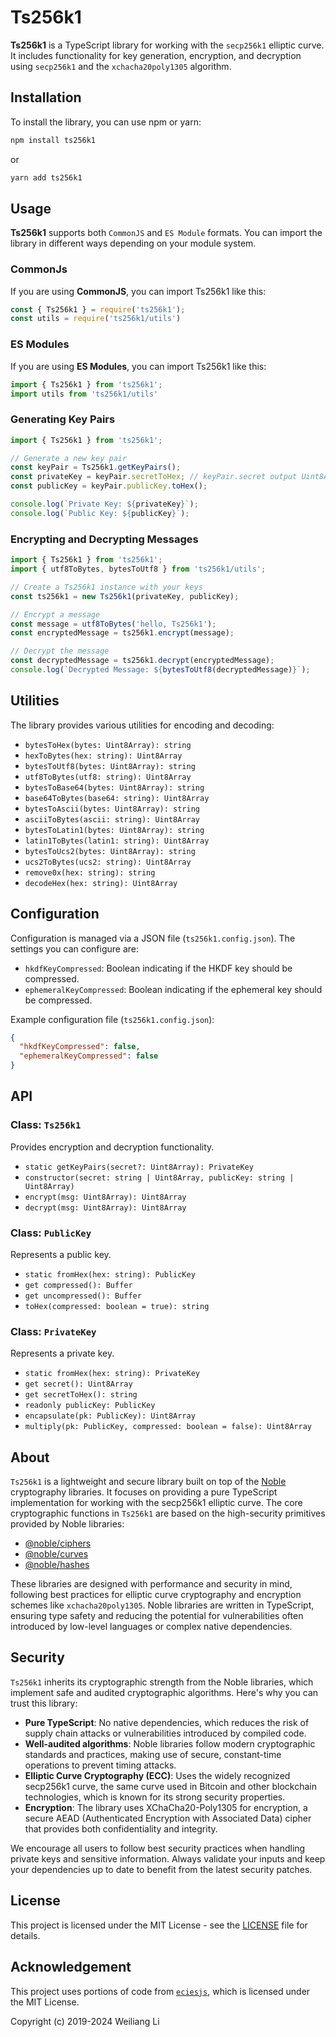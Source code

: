 # Ts256k1

**Ts256k1** is a TypeScript library for working with the `secp256k1` elliptic curve. It includes functionality for key generation, encryption, and decryption using `secp256k1` and the `xchacha20poly1305` algorithm.

## Installation

To install the library, you can use npm or yarn:

```bash
npm install ts256k1
```

or

```bash
yarn add ts256k1
```

## Usage

**Ts256k1** supports both `CommonJS` and `ES Module` formats. You can import the library in different ways depending on your module system.

### CommonJs

If you are using **CommonJS**, you can import Ts256k1 like this:

```javascript
const { Ts256k1 } = require('ts256k1');
const utils = require('ts256k1/utils')
```

### ES Modules

If you are using **ES Modules**, you can import Ts256k1 like this:

```typescript
import { Ts256k1 } from 'ts256k1';
import utils from 'ts256k1/utils'
```

### Generating Key Pairs

```typescript
import { Ts256k1 } from 'ts256k1';

// Generate a new key pair
const keyPair = Ts256k1.getKeyPairs();
const privateKey = keyPair.secretToHex; // keyPair.secret output Uint8Array
const publicKey = keyPair.publicKey.toHex();

console.log(`Private Key: ${privateKey}`);
console.log(`Public Key: ${publicKey}`);
```

### Encrypting and Decrypting Messages

```typescript
import { Ts256k1 } from 'ts256k1';
import { utf8ToBytes, bytesToUtf8 } from 'ts256k1/utils';

// Create a Ts256k1 instance with your keys
const ts256k1 = new Ts256k1(privateKey, publicKey);

// Encrypt a message
const message = utf8ToBytes('hello, Ts256k1');
const encryptedMessage = ts256k1.encrypt(message);

// Decrypt the message
const decryptedMessage = ts256k1.decrypt(encryptedMessage);
console.log(`Decrypted Message: ${bytesToUtf8(decryptedMessage)}`);
```

## Utilities

The library provides various utilities for encoding and decoding:

- `bytesToHex(bytes: Uint8Array): string`
- `hexToBytes(hex: string): Uint8Array`
- `bytesToUtf8(bytes: Uint8Array): string`
- `utf8ToBytes(utf8: string): Uint8Array`
- `bytesToBase64(bytes: Uint8Array): string`
- `base64ToBytes(base64: string): Uint8Array`
- `bytesToAscii(bytes: Uint8Array): string`
- `asciiToBytes(ascii: string): Uint8Array`
- `bytesToLatin1(bytes: Uint8Array): string`
- `latin1ToBytes(latin1: string): Uint8Array`
- `bytesToUcs2(bytes: Uint8Array): string`
- `ucs2ToBytes(ucs2: string): Uint8Array`
- `remove0x(hex: string): string`
- `decodeHex(hex: string): Uint8Array`

## Configuration

Configuration is managed via a JSON file (`ts256k1.config.json`). The settings you can configure are:

- `hkdfKeyCompressed`: Boolean indicating if the HKDF key should be compressed.
- `ephemeralKeyCompressed`: Boolean indicating if the ephemeral key should be compressed.

Example configuration file (`ts256k1.config.json`):

```json
{
  "hkdfKeyCompressed": false,
  "ephemeralKeyCompressed": false
}
```

## API

### Class: `Ts256k1`

Provides encryption and decryption functionality.

- `static getKeyPairs(secret?: Uint8Array): PrivateKey`
- `constructor(secret: string | Uint8Array, publicKey: string | Uint8Array)`
- `encrypt(msg: Uint8Array): Uint8Array`
- `decrypt(msg: Uint8Array): Uint8Array`

### Class: `PublicKey`

Represents a public key.

- `static fromHex(hex: string): PublicKey`
- `get compressed(): Buffer`
- `get uncompressed(): Buffer`
- `toHex(compressed: boolean = true): string`

### Class: `PrivateKey`

Represents a private key.

- `static fromHex(hex: string): PrivateKey`
- `get secret(): Uint8Array`
- `get secretToHex(): string`
- `readonly publicKey: PublicKey`
- `encapsulate(pk: PublicKey): Uint8Array`
- `multiply(pk: PublicKey, compressed: boolean = false): Uint8Array`

## About

`Ts256k1` is a lightweight and secure library built on top of the [Noble](https://github.com/paulmillr/noble) cryptography libraries. It focuses on providing a pure TypeScript implementation for working with the secp256k1 elliptic curve. The core cryptographic functions in `Ts256k1` are based on the high-security primitives provided by Noble libraries:

- [@noble/ciphers](https://github.com/paulmillr/noble-ciphers)
- [@noble/curves](https://github.com/paulmillr/noble-curves)
- [@noble/hashes](https://github.com/paulmillr/noble-hashes)

These libraries are designed with performance and security in mind, following best practices for elliptic curve cryptography and encryption schemes like `xchacha20poly1305`. Noble libraries are written in TypeScript, ensuring type safety and reducing the potential for vulnerabilities often introduced by low-level languages or complex native dependencies.

## Security

`Ts256k1` inherits its cryptographic strength from the Noble libraries, which implement safe and audited cryptographic algorithms. Here's why you can trust this library:

- **Pure TypeScript**: No native dependencies, which reduces the risk of supply chain attacks or vulnerabilities introduced by compiled code.
- **Well-audited algorithms**: Noble libraries follow modern cryptographic standards and practices, making use of secure, constant-time operations to prevent timing attacks.
- **Elliptic Curve Cryptography (ECC)**: Uses the widely recognized secp256k1 curve, the same curve used in Bitcoin and other blockchain technologies, which is known for its strong security properties.
- **Encryption**: The library uses XChaCha20-Poly1305 for encryption, a secure AEAD (Authenticated Encryption with Associated Data) cipher that provides both confidentiality and integrity.

We encourage all users to follow best security practices when handling private keys and sensitive information. Always validate your inputs and keep your dependencies up to date to benefit from the latest security patches.

## License

This project is licensed under the MIT License - see the [LICENSE](LICENSE) file for details.

## Acknowledgement

This project uses portions of code from [`eciesjs`](https://github.com/ecies/js), which is licensed under the MIT License.

Copyright (c) 2019-2024 Weiliang Li
